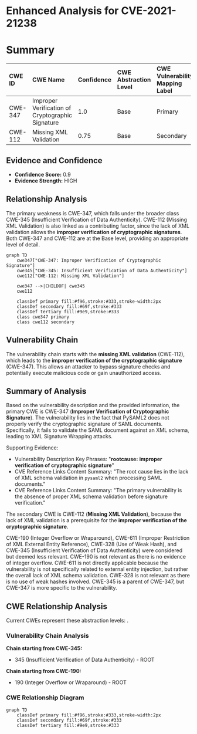 # Enhanced Analysis for CVE-2021-21238

# Summary
| CWE ID  | CWE Name                                                        | Confidence | CWE Abstraction Level | CWE Vulnerability Mapping Label | CWE-Vulnerability Mapping Notes |
| :-------- | :-------------------------------------------------------------- | :--------- | :---------------------- | :------------------------------ | :------------------------------ |
| CWE-347 | Improper Verification of Cryptographic Signature                               | 1.0      | Base                    | Primary                         | Allowed                       |
| CWE-112 | Missing XML Validation                                     | 0.75      | Base                    | Secondary                       | Allowed                       |

## Evidence and Confidence

*   **Confidence Score:** 0.9
*   **Evidence Strength:** HIGH

## Relationship Analysis
The primary weakness is CWE-347, which falls under the broader class CWE-345 (Insufficient Verification of Data Authenticity). CWE-112 (Missing XML Validation) is also linked as a contributing factor, since the lack of XML validation allows the **improper verification of cryptographic signatures**. Both CWE-347 and CWE-112 are at the Base level, providing an appropriate level of detail.

```mermaid
graph TD
    cwe347["CWE-347: Improper Verification of Cryptographic Signature"]
    cwe345["CWE-345: Insufficient Verification of Data Authenticity"]
    cwe112["CWE-112: Missing XML Validation"]
    
    cwe347 -->|CHILDOF| cwe345
    cwe112
    
    classDef primary fill:#f96,stroke:#333,stroke-width:2px
    classDef secondary fill:#69f,stroke:#333
    classDef tertiary fill:#9e9,stroke:#333
    class cwe347 primary
    class cwe112 secondary
```

## Vulnerability Chain
The vulnerability chain starts with the **missing XML validation** (CWE-112), which leads to the **improper verification of the cryptographic signature** (CWE-347). This allows an attacker to bypass signature checks and potentially execute malicious code or gain unauthorized access.

## Summary of Analysis
Based on the vulnerability description and the provided information, the primary CWE is CWE-347 (**Improper Verification of Cryptographic Signature**). The vulnerability lies in the fact that PySAML2 does not properly verify the cryptographic signature of SAML documents. Specifically, it fails to validate the SAML document against an XML schema, leading to XML Signature Wrapping attacks.

Supporting Evidence:
- Vulnerability Description Key Phrases: "**rootcause:** **improper verification of cryptographic signature**"
- CVE Reference Links Content Summary: "The root cause lies in the lack of XML schema validation in `pysaml2` when processing SAML documents."
- CVE Reference Links Content Summary: "The primary vulnerability is the absence of proper XML schema validation before signature verification."

The secondary CWE is CWE-112 (**Missing XML Validation**), because the lack of XML validation is a prerequisite for the **improper verification of the cryptographic signature**.

CWE-190 (Integer Overflow or Wraparound), CWE-611 (Improper Restriction of XML External Entity Reference), CWE-328 (Use of Weak Hash), and CWE-345 (Insufficient Verification of Data Authenticity) were considered but deemed less relevant. CWE-190 is not relevant as there is no evidence of integer overflow. CWE-611 is not directly applicable because the vulnerability is not specifically related to external entity injection, but rather the overall lack of XML schema validation. CWE-328 is not relevant as there is no use of weak hashes involved. CWE-345 is a parent of CWE-347, but CWE-347 is more specific to the vulnerability.


## CWE Relationship Analysis

Current CWEs represent these abstraction levels: .


### Vulnerability Chain Analysis

**Chain starting from CWE-345:**
- 345 (Insufficient Verification of Data Authenticity) - ROOT


**Chain starting from CWE-190:**
- 190 (Integer Overflow or Wraparound) - ROOT



### CWE Relationship Diagram

```mermaid
graph TD
    classDef primary fill:#f96,stroke:#333,stroke-width:2px
    classDef secondary fill:#69f,stroke:#333
    classDef tertiary fill:#9e9,stroke:#333
```